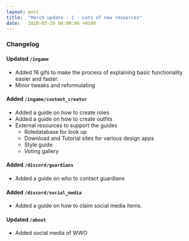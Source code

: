 ```yaml
---
layout: post
title:  "March update - 1 - Lots of new resources"
date:   2020-03-20 00:00:00 +0100
---
```

### Changelog

#### Updated `/ingame`

+ Added 16 gifs to make the process of explaining basic functionality easier and faster.
+ Minor tweaks and reformulating

#### Added `/ingame/content_creator`

+ Added a guide on how to create roles
+ Added a guide on how to create outfits
+ External resources to support the guides
  + Roledatabase for look up
  + Download and Tutorial sites for various design apps
  + Style guide
  + Voting gallery

#### Added `/discord/guardians`

+ Added a guide on who to contact guardians

#### Added `/discord/social_media`

+ Added a guide on how to claim social media items.

#### Updated `/about`

+ Added social media of WWO